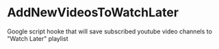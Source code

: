# AddNewVideosToWatchLater

Google script hooke that will save subscribed youtube video channels to "Watch Later" playlist